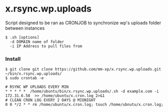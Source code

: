 # x.rsync.wp.uploads

Script designed to be ran as CRONJOB to synchronize wp's uploads folder between instances
    
    $ .sh [options]
      -d DOMAIN name of folder
      -i IP Address to pull files from

### Install 
    $ git clone git clone https://github.com/mm-xp/x.rsync.wp.uploads.git ~/bin/x.rsync.wp.uploads/
    $ sudo crontab -e
    
    # RSYNC WP UPLOADS EVERY MIN
    * * * * *  /home/ubuntu/bin/x.rsync.wp.uploads/.sh -d example.com -i 172.31.6.58  >> /home/ubuntu/x.cron.log 2>&1
    # CLEAN CRON LOG EVERY 2 DAYS @ MIDNIGHT
    0 0 */2 * * rm /home/ubuntu/x.cron.log; touch /home/ubnutu/x.cron.log;
